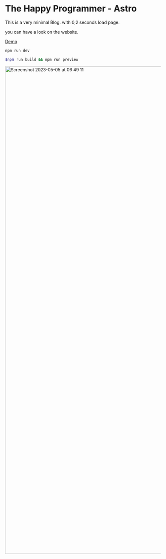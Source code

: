 # The Happy Programmer - Astro

This is a very minimal Blog. with 0,2 seconds load page.

you can have a look on the website.

[Demo](https://thp-astro-minimal.vercel.app)

```bash
npm run dev
```

```bash
$npm run build && npm run preview
```

<img width="1575" alt="Screenshot 2023-05-05 at 06 49 11" src="https://user-images.githubusercontent.com/22882573/236385749-aa4edcae-9ada-45d0-8b29-ab56c472e687.png">




